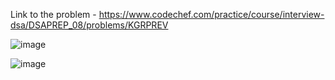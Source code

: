 Link to the problem - https://www.codechef.com/practice/course/interview-dsa/DSAPREP_08/problems/KGRPREV


![image](https://github.com/Haleshot/Competitive-Programming/assets/57552973/e1baa93e-06d7-4372-bc61-b69d8c51dd24)

![image](https://github.com/Haleshot/Competitive-Programming/assets/57552973/21b8ed46-5cb3-4822-b0c0-92634296bdde)
